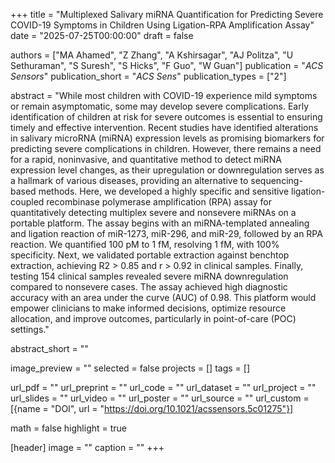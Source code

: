 +++
title = "Multiplexed Salivary miRNA Quantification for Predicting Severe COVID-19 Symptoms in Children Using Ligation-RPA Amplification Assay"
date = "2025-07-25T00:00:00"
draft = false

authors = ["MA Ahamed", "Z Zhang", "A Kshirsagar", "AJ Politza", "U Sethuraman", "S Suresh", "S Hicks", "F Guo", "W Guan"]
publication = "_ACS Sensors_"
publication_short = "_ACS Sens_"
publication_types = ["2"]

abstract = "While most children with COVID-19 experience mild symptoms or remain asymptomatic, some may develop severe complications. Early identification of children at risk for severe outcomes is essential to ensuring timely and effective intervention. Recent studies have identified alterations in salivary microRNA (miRNA) expression levels as promising biomarkers for predicting severe complications in children. However, there remains a need for a rapid, noninvasive, and quantitative method to detect miRNA expression level changes, as their upregulation or downregulation serves as a hallmark of various diseases, providing an alternative to sequencing-based methods. Here, we developed a highly specific and sensitive ligation-coupled recombinase polymerase amplification (RPA) assay for quantitatively detecting multiplex severe and nonsevere miRNAs on a portable platform. The assay begins with an miRNA-templated annealing and ligation reaction of miR-1273, miR-296, and miR-29, followed by an RPA reaction. We quantified 100 pM to 1 fM, resolving 1 fM, with 100% specificity. Next, we validated portable extraction against benchtop extraction, achieving R2 > 0.85 and r > 0.92 in clinical samples. Finally, testing 154 clinical samples revealed severe miRNA downregulation compared to nonsevere cases. The assay achieved high diagnostic accuracy with an area under the curve (AUC) of 0.98. This platform would empower clinicians to make informed decisions, optimize resource allocation, and improve outcomes, particularly in point-of-care (POC) settings."

abstract_short = ""

image_preview = ""
selected = false
projects = []
tags = []

url_pdf = ""
url_preprint = ""
url_code = ""
url_dataset = ""
url_project = ""
url_slides = ""
url_video = ""
url_poster = ""
url_source = ""
url_custom = [{name = "DOI", url = "https://doi.org/10.1021/acssensors.5c01275"}]

math = false
highlight = true

[header]
image = ""
caption = ""
+++
